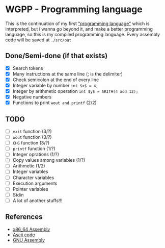 # WGPP - Programming language

This is the continuation of my first ["programming language"](https://github.com/jdpmm/wgdi) which is interpreted, but i wanna go beyond it, and make a better programming language, so this is my compiled programming language.
Every assembly code will be saved at `./src/out`

## Done/Semi-done (if that exists)
- [x] Search tokens
- [x] Many instructions at the same line (; is the delimiter)
- [x] Check semicolon at the end of every line
- [x] Integer variable by number `int $x$ = 4;`
- [x] Integer by arithmetic operation `int $y$ = ARITH(4 add 12);`
- [x] Negative numbers
- [x] Functions to print `wout and printf` (2/2)

## TODO
- [ ] `exit` function (3/?)
- [ ] `wout` function (3/?)
- [ ] `CHG` function (3/?)
- [ ] `printf` function (1/?)
- [ ] Integer oprations (1/?)
- [ ] Copy values among variables (1/?)
- [ ] Arithmetic (1/2)
- [ ] Integer variables
- [ ] Character variables
- [ ] Execution arguments
- [ ] Pointer variables
- [ ] Stdin
- [ ] A lot of another stuffs!!!

## References

* [x86_64 Assembly](https://en.wikipedia.org/wiki/X86_assembly_language)
* [Ascii code](https://elcodigoascii.com.ar/)
* [GNU Assembly](https://es.wikipedia.org/wiki/GNU_Assembler)
